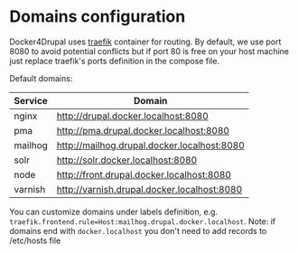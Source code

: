 # Domains configuration

Docker4Drupal uses [traefik](https://hub.docker.com/_/traefik/) container for routing. By default, we use port 8080 to avoid potential conflicts but if port 80 is free on your host machine just replace traefik's ports definition in the compose file.

Default domains:

| Service | Domain | 
| ------- | ------ | 
| nginx   | http://drupal.docker.localhost:8080         | 
| pma     | http://pma.drupal.docker.localhost:8080     | 
| mailhog | http://mailhog.drupal.docker.localhost:8080 | 
| solr    | http://solr.docker.localhost:8080           | 
| node    | http://front.drupal.docker.localhost:8080   | 
| varnish | http://varnish.drupal.docker.localhost:8080 |
 
You can customize domains under labels definition, e.g. `traefik.frontend.rule=Host:mailhog.drupal.docker.localhost`. Note: if domains end with `docker.localhost` you don't need to add records to /etc/hosts file
